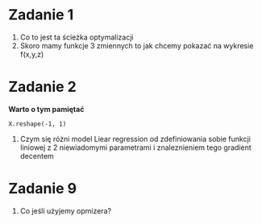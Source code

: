# Zadanie 1
1. Co to jest ta ścieżka optymalizacji 
2. Skoro mamy funkcje 3 zmiennych to jak chcemy pokazać na wykresie f(x,y,z)
# Zadanie 2
**Warto o tym pamiętać**
```python=
X.reshape(-1, 1)
```
1. Czym się różni model Liear regression od zdefiniowania sobie funkcji liniowej z 2 niewiadomymi parametrami i znaleznieniem tego gradient decentem

# Zadanie 9
1. Co jeśli użyjemy opmizera?